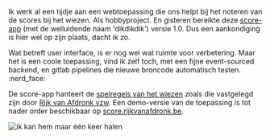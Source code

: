 <!--
.. title: Dikdikdik: een score app voor het wiezen
.. slug: wiezen-score-app
.. date: 2020-03-23 20:00:00 UTC+01:00
.. tags:
.. category: wiezen,app,php,eventsourcing
.. link:
.. description:
.. type: text
-->

Ik werk al een tijdje aan een webtoepassing die ons helpt
bij het noteren van de scores bij het wiezen.
Als hobbyproject. En gisteren bereikte deze
[score-app](https://www.rijkvanafdronk.be/app) (met de
welluidende naam 'dikdikdik') versie 1.0. Dus een
aankondiging is hier wel op zijn plaats, dacht ik zo.

Wat betreft user interface, is er nog wel wat ruimte voor
verbetering. Maar het is een coole toepassing, vind ik zelf
toch, met een fijne event-sourced backend, en gitlab pipelines
die nieuwe broncode automatisch testen. :nerd\_face:

De score-app hanteert de
[spelregels van het wiezen](https://www.rijkvanafdronk.be/spelregels)
zoals die vastgelegd zijn door 
[Rijk van Afdronk vzw](https://www.rijkvanafdronk.be).
Een demo-versie van de toepassing is tot nader order beschikbaar
op [score.rijkvanafdronk.be](https://score.rijkvanafdronk.be).

![ik kan hem maar één keer halen](/galleries/misc/ikanemarenekerale.jpg)

